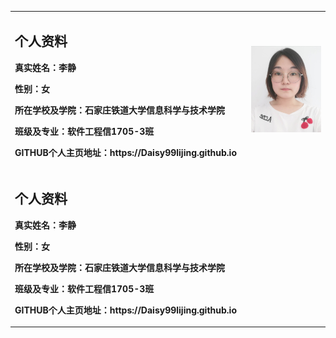 <table border="0">
  <tr>
    <td width="75%">
      <h2>个人资料</h2>
      <p><b>真实姓名：李静</b></p>
      <p><b>性别：女</b></p>
      <p><b>所在学校及学院：石家庄铁道大学信息科学与技术学院</b></p>
      <p><b>班级及专业：软件工程信1705-3班</b></p>
      <p><b>GITHUB个人主页地址：https://Daisy99lijing.github.io</b></p>
    </td>
    <td width="25%">
      <img src="/李静.jpg" width="100%">    
    </td>
  </tr>
  
   <tr>
    <td width="75%">
      <h2>个人资料</h2>
      <p><b>真实姓名：李静</b></p>
      <p><b>性别：女</b></p>
      <p><b>所在学校及学院：石家庄铁道大学信息科学与技术学院</b></p>
      <p><b>班级及专业：软件工程信1705-3班</b></p>
      <p><b>GITHUB个人主页地址：https://Daisy99lijing.github.io</b></p>
    </td>
   </tr>
</table>
